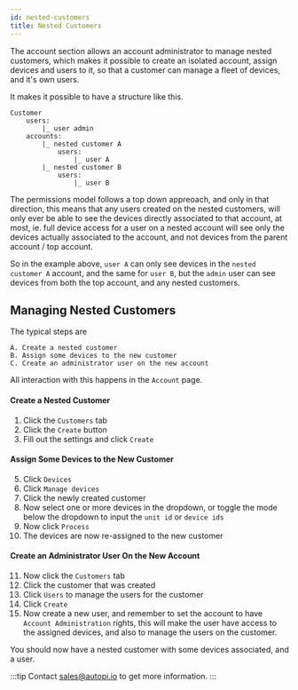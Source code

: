 ```yaml
---
id: nested-customers
title: Nested Customers
---
```


The account section allows an account administrator to manage nested customers, which makes it possible to create an isolated account, assign devices and users to it, so that a customer can manage a fleet of devices, and it's own users.

It makes it possible to have a structure like this.

```
Customer
    users:
        |_ user admin
    accounts:
        |_ nested customer A
            users:
                |_ user A
        |_ nested customer B
            users:
                |_ user B
```

The permissions model follows a top down appreoach, and only in that direction, this means that any users created on the nested customers, will only ever be able to see the devices directly associated to that account, at most, ie. full device access for a user on a nested account will see only the devices actually associated to the account, and not devices from the parent account / top account.

So in the example above, `user A` can only see devices in the `nested customer A` account, and the same for `user B`, but the `admin` user can see devices from both the top account, and any nested customers.

## Managing Nested Customers

The typical steps are

    A. Create a nested customer
    B. Assign some devices to the new customer
    C. Create an administrator user on the new account

All interaction with this happens in the `Account` page.

#### Create a Nested Customer
1. Click the `Customers` tab
2. Click the `Create` button
3. Fill out the settings and click `Create`

#### Assign Some Devices to the New Customer
5. Click `Devices`
6. Click `Manage devices`
7. Click the newly created customer
8. Now select one or more devices in the dropdown, or toggle the mode below the dropdown to input the `unit id` or `device ids`
9. Now click `Process`
10. The devices are now re-assigned to the new customer

#### Create an Administrator User On the New Account
11. Now click the `Customers` tab
12. Click the customer that was created
13. Click `Users` to manage the users for the customer
14. Click `Create`
15. Now create a new user, and remember to set the account to have `Account Administration` rights, this will make the user have access to the assigned devices, and also to manage the users on the customer.

You should now have a nested customer with some devices associated, and a user.

:::tip
Contact sales@autopi.io to get more information.
:::
